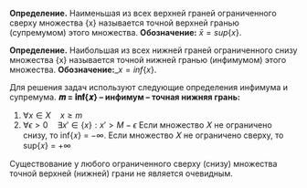 **Определение.** Наименьшая из всех верхней граней ограниченного сверху множества {x} называется точной верхней гранью (супремумом) этого множества.
**Обозначение:** $\bar{x} = sup\{x\}$.

**Определение.** Наибольшая из всех нижней граней ограниченного снизу множества {x} называется точной нижней гранью (инфимумом) этого множества.
**Обозначение:**$\_x = inf\{x\}$.

Для решения задач используют следующие определения инфимума и супремума.
**𝒎 = 𝐢𝐧𝐟{𝒙} – инфимум – точная нижняя грань:**
1) $\forall x \in X \quad x \ge m$
2) $\forall \epsilon > 0 \quad \exists x' \in \{x\}:x' > M - \epsilon$
Если множество 𝑋 не ограничено снизу, то inf{𝑥} = −∞. 
Если множество 𝑋 не ограничено сверху, то sup{𝑥} = +∞

Существование у любого ограниченного сверху (снизу) множества точной верхней (нижней) грани не является очевидным.


